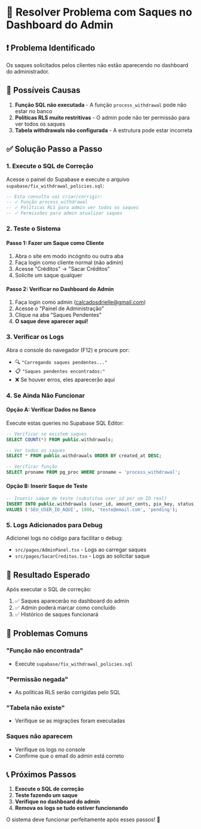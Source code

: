# 🔧 Resolver Problema com Saques no Dashboard do Admin

## ❗ Problema Identificado
Os saques solicitados pelos clientes não estão aparecendo no dashboard do administrador.

## 🧐 Possíveis Causas
1. **Função SQL não executada** - A função `process_withdrawal` pode não estar no banco
2. **Políticas RLS muito restritivas** - O admin pode não ter permissão para ver todos os saques
3. **Tabela withdrawals não configurada** - A estrutura pode estar incorreta

## ✅ Solução Passo a Passo

### 1. **Execute o SQL de Correção**
Acesse o painel do Supabase e execute o arquivo `supabase/fix_withdrawal_policies.sql`:

```sql
-- Esta consulta vai criar/corrigir:
-- ✓ Função process_withdrawal
-- ✓ Políticas RLS para admin ver todos os saques
-- ✓ Permissões para admin atualizar saques
```

### 2. **Teste o Sistema**

#### **Passo 1: Fazer um Saque como Cliente**
1. Abra o site em modo incógnito ou outra aba
2. Faça login como cliente normal (não admin)
3. Acesse "Créditos" → "Sacar Créditos"
4. Solicite um saque qualquer

#### **Passo 2: Verificar no Dashboard do Admin**
1. Faça login como admin (calcadosdrielle@gmail.com)
2. Acesse o "Painel de Administração"
3. Clique na aba "Saques Pendentes"
4. **O saque deve aparecer aqui!**

### 3. **Verificar os Logs**
Abra o console do navegador (F12) e procure por:
- 🔍 `"Carregando saques pendentes..."`
- 📋 `"Saques pendentes encontrados:"`
- ❌ Se houver erros, eles aparecerão aqui

### 4. **Se Ainda Não Funcionar**

#### **Opção A: Verificar Dados no Banco**
Execute estas queries no Supabase SQL Editor:

```sql
-- Verificar se existem saques
SELECT COUNT(*) FROM public.withdrawals;

-- Ver todos os saques
SELECT * FROM public.withdrawals ORDER BY created_at DESC;

-- Verificar função
SELECT proname FROM pg_proc WHERE proname = 'process_withdrawal';
```

#### **Opção B: Inserir Saque de Teste**
```sql
-- Inserir saque de teste (substitua user_id por um ID real)
INSERT INTO public.withdrawals (user_id, amount_cents, pix_key, status)
VALUES ('SEU_USER_ID_AQUI', 1000, 'teste@email.com', 'pending');
```

### 5. **Logs Adicionados para Debug**
Adicionei logs no código para facilitar o debug:
- `src/pages/AdminPanel.tsx` - Logs ao carregar saques
- `src/pages/SacarCreditos.tsx` - Logs ao solicitar saque

## 🎯 Resultado Esperado
Após executar o SQL de correção:
1. ✅ Saques aparecerão no dashboard do admin
2. ✅ Admin poderá marcar como concluído
3. ✅ Histórico de saques funcionará

## 🚨 Problemas Comuns

### **"Função não encontrada"**
- Execute `supabase/fix_withdrawal_policies.sql`

### **"Permissão negada"**
- As políticas RLS serão corrigidas pelo SQL

### **"Tabela não existe"**
- Verifique se as migrações foram executadas

### **Saques não aparecem**
- Verifique os logs no console
- Confirme que o email do admin está correto

## 📞 Próximos Passos
1. **Execute o SQL de correção**
2. **Teste fazendo um saque**
3. **Verifique no dashboard do admin**
4. **Remova os logs se tudo estiver funcionando**

O sistema deve funcionar perfeitamente após esses passos! 🎉